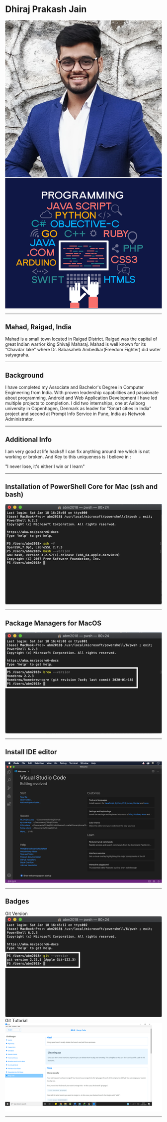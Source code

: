 # Dhiraj Prakash Jain
![My_Picture](images/formal.jpg "Dhiraj Jain")
![Description_pictue](images/Describes_me.jpg "This is me!!")
___
## Mahad, Raigad, India
Mahad is a small town located in Raigad District. Raigad was the capital of great Indian warrior king Shivaji Maharaj. Mahad is well known for its "Chavdar lake" where Dr. Babasaheb Ambedkar(Freedom Fighter) did water satyagraha.

___
## Background 
I have completed my Associate and Bachelor's Degree in Computer Engineering from India. With proven leadership capabilities and passionate about programming, Android and Web Application Development I have led multiple projects to completion. I did two internships, one at Aalborg university in Copenhagen, Denmark as leader for "Smart cities in India" project and second at Prompt Info Service in Pune, India as Netwrok Administrator.

___
## Additional Info
I am very good at life hacks!! I can fix anything around me which is not working or broken. And Key to this uniqueness is I believe in :

"I never lose, it's either I win or I learn"
___
## Installation of PowerShell Core for Mac (ssh and bash)
![PowerShell_6](images/powershell.png "Installed powershell Successfully!!")
___
## Package Managers for MacOS
![PackageManager](images/packageManager.png "Installed Package Manager Successfully!!")
___
## Install IDE editor
![VSCode](images/VSCode.png "Installed VS Code Successfully!!")
___
## Badges
Git Version
![Git_Version](images/git.png "Installed Git Successfully!!")
Git Tutorial
![Git_Tutorial](images/git_tutorial.png "Completed Git Tutorial!!")
___